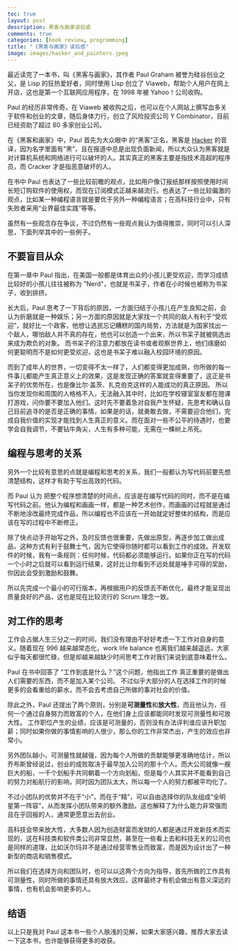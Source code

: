 ```yaml
---
toc: true
layout: post
description: 黑客与画家读后感
comments: true
categories: [book review, programming]
title: "《黑客与画家》读后感"
image: images/hacker_and_painters.jpeg
---
```


最近读完了一本书，叫《黑客与画家》，其作者 Paul Graham 被誉为硅谷创业之父，是 Lisp 的狂热爱好者，同时使用 Lisp 创立了 Viaweb，帮助个人用户在网上开店，这也是第一个互联网应用程序，在 1998 年被 Yahoo！公司收购。

Paul 的经历非常传奇，在 Viaweb 被收购之后，也可以在个人网站上撰写血多关于软件和创业的文章，随后身体力行，创立了风险投资公司 Y Combinator，目前已经资助了超过 80 多家创业公司。

在《黑客和画家》中，Paul 首先为大众眼中 的“黑客”正名，黑客是 [Hacker](https://zh.wikipedia.org/wiki/%E9%BB%91%E5%AE%A2) 的音译，因为名字里面有“黑”，且在报道中总是出现负面新闻，所以大众认为黑客就是对计算机系统和网络进行可以破坏的人。其实真正的黑客主要是指技术高超的程序员，而 Cracker 才是指恶意破坏的人。

在书中 Paul 也表达了一些比较前瞻的观点，比如用户像订报纸那样按照使用时间长短订购软件的使用权，而现在订阅模式正越来越流行。也表达了一些比较偏激的观点，比如某一种编程语言就是要优于另外一种编程语言；在高科技行业中，只有失败者采用“业界最佳实践”等等。

虽然有一些观念存在争议，不过仍然有一些观点我认为值得推崇，同时可以引人深思，下面列举其中的一些例子。

## 不要盲目从众

在第一章中 Paul 指出，在美国一般都是体育出众的小孩儿更受欢迎，而学习成绩比较好的小孩儿往往被称为 "Nerd"，也就是书呆子，作者在小时候也被称为书呆子，收到排挤。

长大后，Paul 思考了一下背后的原因，一方面归结于小孩儿在产生良知之前，会认为折磨就是一种娱乐；另一方面的原因就是大家找一个共同的敌人有利于“受欢迎”，就好比一个政客，他想让选民忘记糟糕的国内局势，方法就是为国家找出一个敌人，哪怕敌人并不真的存在，他也可以创造一个出来，所以书呆子就被挑选出来成为欺负的对象。
而书呆子的注意力都放在读书或者观察世界上，他们琢磨如何更聪明而不是如何更受欢迎，这也是书呆子难以融入校园环境的原因。

而到了成年人的世界，一切变得不太一样了，人们都变得更加成熟，你所做的每一件事儿都能产生真正意义上的效果，这是发现正确的答案就变得重要了，这正是书呆子的优势所在，也是像比尔·盖茨、扎克伯克这样的人能成功的真正原因。
所以当你发现你和周围的人格格不入，无法融入其中时，比如在学校寝室室友都在翘课打游戏，问你要不要加入他们。这时先不要着急对自我产生怀疑，先思考和确认自己目前追寻的是否是正确的事情，如果是的话，就勇敢去做，不需要迎合他们，完成自我价值的实现才能找到人生真正的意义。而在面对一些不公平的待遇时，也要学会自我调节，不要钻牛角尖，人生有多种可能，无需在一棵树上吊死。

## 编程与思考的关系

另外一个比较有意思的点就是编程和思考的关系，我们一般都认为写代码前要先想清楚结构，这样才有助于写出高效的代码。

而 Paul 认为 把整个程序想清楚的时间点，应该是在编写代码的同时，而不是在编写代码之前。他认为编程和画画一样，都是一种艺术创作，而画画的过程就是通过不断地涂改最终完成作品，所以编程也不应该在一开始就定好整体的结构，而是应该在写的过程中不断修正。

除了快点动手开始写之外，及时反馈也很重要，先做出原型，再逐步加工做出成品，这种方式有利于鼓舞士气，因为它使得你随时都可以看到工作的成效。开发软件的时候，我有一条规则：任何时候，代码都必须能够运行。如果你正在写的代码一个小时之后就可以看到运行结果，这好比让你看到不远处就是唾手可得的奖励，你因此会受到激励和鼓舞。

所以先完成一个最小的可行版本，再根据用户的反馈去不断优化，最终才能呈现出质量良好的产品，这也是现在比较流行的 Scrum 理念一致。

## 对工作的思考

工作会占据人生三分之一的时间，我们没有理由不好好考虑一下工作对自身的意义。随着现在 996 越来越常态化，work life balance 也离我们越来越遥远，大家似乎每天都很忙碌，但是却越来越缺少时间思考工作对我们来说到底意味着什么。

Paul 在书中回答了 “工作到底是什么？”这个问题，他指出工作 真正重要的是做出人们需要的东西，而不是加入某个公司。 不过似乎大部分的人在选择工作的时候更多的会看重给的薪水，而不会去考虑自己所做的事对社会的价值。

除此之外，Paul 还提出了两个原则，分别是**可测量性**和**放大性**，而且他认为，任何一个通过自身努力而致富的个人，在他们身上应该都能同时发现可测量性和可放大性。
工作职位产生的业绩，应该是可测量的，否则没有办法评判谁应该升职加薪；同时如果你做的事情影响的人很少，那么你的工作非常杰出，产生的效应也非常小。

另外团队越小，可测量性就越强，因为每个人所做的贡献能够更准确地估计，所以乔布斯曾经说过，创业的成败取决于最早加入公司的那十个人。而大公司就像一艘巨大的船，一千个划船手共同朝着一个方向划船，但是每个人其实并不能看到自己的努力对船航行的影响，同时因为团队太大，所以每一个人的努力都被平均化了。

不过小团队的优势并不在于“小”，而在于“精”，可以自由选择你的队友组成“全明星第一阵容”，从而发挥小团队带来的额外激励。这也解释了为什么能力非常强而且在乎回报的人，通常更愿意出去创业。

高科技会带来放大性，大多数人因为创造财富而发财的人都是通过开发新技术而实现的，这在科技类和软件类公司非常显然，甚至在一些看上去和科技无关的公司也是同样的道理，比如沃尔玛并不是通过经营零售业而致富，而是因为设计出了一种新型的商店和销售模式。

所以我们在选择方向和团队时，也可以以这两个方向为指导，首先所做的工作具有可测量性，同时所做的事情还具有放大效应，这样最终才有机会做出有意义深远的事情，也有机会影响更多的人。

## 结语

以上只是我对 Paul 这本书一些个人肤浅的见解，如果大家感兴趣，推荐大家去读一下这本书，也许能够获得更多的收获。

